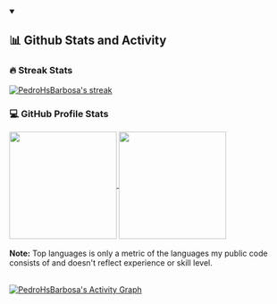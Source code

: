 <details open>
  <summary>
    <h2>📊 Github Stats and Activity</h2>
  </summary>

  <h3>🔥 Streak Stats</h3>

  <!-- GitHub Readme Streak Stats - https://github.com/DenverCoder1/github-readme-streak-stats -->
  <p>
    <a href="https://github.com/pedrohsbarbosa99/github-readme-streak-stats">
      <img title="🔥 Get streak stats for your profile at git.io/streak-stats" alt="PedroHsBarbosa's streak"
        src="https://github-readme-streak-stats-six-kappa.vercel.app?user=pedrohsbarbosa99&theme=dracula&hide_border=true&exclude_days=Sun" />
    </a>
  </p>

  <h3>💻 GitHub Profile Stats</h3>

  <!-- https://github.com/anuraghazra/github-readme-stats -->


<a href="https://github.com/anuraghazra/github-readme-stats">
  <img align="center" src="https://github-readme-stats-omega-eight-47.vercel.app/api?username=pedrohsbarbosa99&show_icons=true&include_all_commits=true&count_private=true&theme=dracula&hide_border=true" height="192px" />
</a>
<a href="https://github.com/anuraghazra/convoychat">
  <img align="center"
    src="https://github-readme-stats-omega-eight-47.vercel.app/api/top-langs?username=pedrohsbarbosa99&langs_count=8&layout=compact&theme=dracula&hide_border=true&exclude=github-readme-streak-stats,github-readme-stats" height="192px" />
</a>

  <br />
  <br />
  <b>Note:</b> Top languages is only a metric of the languages my public code consists of and doesn't reflect experience
  or skill level.
  <br />
  <br />

  <!-- https://github.com/ashutosh00710/github-readme-activity-graph -->

  <a href="https://github.com/ashutosh00710/github-readme-activity-graph"><img alt="PedroHsBarbosa's Activity Graph"
      src="https://github-readme-activity-graph.vercel.app/graph/?username=pedrohsbarbosa99&hide_border=true&theme=dracula&bg_color=282A36" /></a>

</details>
